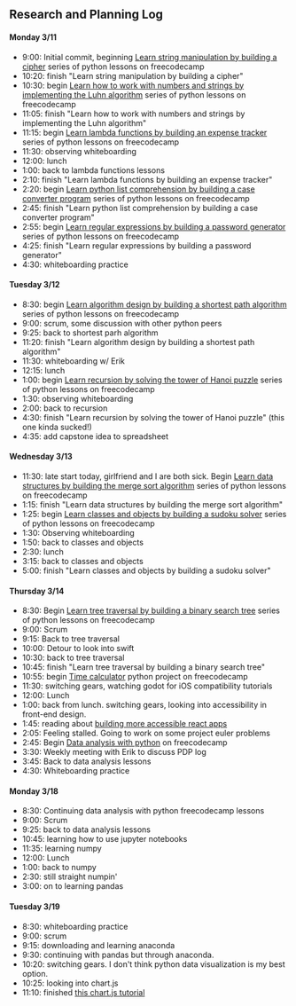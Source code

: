 ## Research and Planning Log

#### Monday 3/11
* 9:00: Initial commit, beginning [Learn string manipulation by building a cipher](https://www.freecodecamp.org/learn/scientific-computing-with-python/) series of python lessons on freecodecamp
* 10:20: finish "Learn string manipulation by building a cipher"
* 10:30: begin [Learn how to work with numbers and strings by implementing the Luhn algorithm](https://www.freecodecamp.org/learn/scientific-computing-with-python/learn-how-to-work-with-numbers-and-strings-by-implementing-the-luhn-algorithm/step-1) series of python lessons on freecodecamp
* 11:05: finish "Learn how to work with numbers and strings by implementing the Luhn algorithm"
* 11:15: begin [Learn lambda functions by building an expense tracker](https://www.freecodecamp.org/learn/scientific-computing-with-python/learn-lambda-functions-by-building-an-expense-tracker/step-1) series of python lessons on freecodecamp
* 11:30: observing whiteboarding
* 12:00: lunch
* 1:00: back to lambda functions lessons
* 2:10: finish "Learn lambda functions by building an expense tracker"
* 2:20: begin [Learn python list comprehension by building a case converter program](https://www.freecodecamp.org/learn/scientific-computing-with-python/learn-list-comprehension-by-building-a-case-converter-program/step-1) series of python lessons on freecodecamp
* 2:45: finish "Learn python list comprehension by building a case converter program"
* 2:55: begin [Learn regular expressions by building a password generator](https://www.freecodecamp.org/learn/scientific-computing-with-python/learn-regular-expressions-by-building-a-password-generator/step-1) series of python lessons on freecodecamp
* 4:25: finish "Learn regular expressions by building a password generator"
* 4:30: whiteboarding practice

#### Tuesday 3/12
* 8:30: begin [Learn algorithm design by building a shortest path algorithm](https://www.freecodecamp.org/learn/scientific-computing-with-python/#learn-algorithm-design-by-building-a-shortest-path-algorithm) series of python lessons on freecodecamp
* 9:00: scrum, some discussion with other python peers
* 9:25: back to shortest parh algorithm
* 11:20: finish "Learn algorithm design by building a shortest path algorithm"
* 11:30: whiteboarding w/ Erik
* 12:15: lunch
* 1:00: begin [Learn recursion by solving the tower of Hanoi puzzle](https://www.freecodecamp.org/learn/scientific-computing-with-python/#learn-recursion-by-solving-the-tower-of-hanoi-puzzle) series of python lessons on freecodecamp
* 1:30: observing whiteboarding
* 2:00: back to recursion
* 4:30: finish "Learn recursion by solving the tower of Hanoi puzzle" (this one kinda sucked!)
* 4:35: add capstone idea to spreadsheet

#### Wednesday 3/13
* 11:30: late start today, girlfriend and I are both sick. Begin [Learn data structures by building the merge sort algorithm](https://www.freecodecamp.org/learn/scientific-computing-with-python/learn-data-structures-by-building-the-merge-sort-algorithm/step-1) series of python lessons on freecodecamp
* 1:15: finish "Learn data structures by building the merge sort algorithm"
* 1:25: begin [Learn classes and objects by building a sudoku solver](https://www.freecodecamp.org/learn/scientific-computing-with-python/#learn-classes-and-objects-by-building-a-sudoku-solver) series of python lessons on freecodecamp
* 1:30: Observing whiteboarding
* 1:50: back to classes and objects
* 2:30: lunch
* 3:15: back to classes and objects
* 5:00: finish "Learn classes and objects by building a sudoku solver"

#### Thursday 3/14
* 8:30: Begin [Learn tree traversal by building a binary search tree](https://www.freecodecamp.org/learn/scientific-computing-with-python/#learn-tree-traversal-by-building-a-binary-search-tree) series of python lessons on freecodecamp
* 9:00: Scrum
* 9:15: Back to tree traversal
* 10:00: Detour to look into swift
* 10:30: back to tree traversal
* 10:45: finish "Learn tree traversal by building a binary search tree"
* 10:55: begin [Time calculator](https://www.freecodecamp.org/learn/scientific-computing-with-python/scientific-computing-with-python-projects/time-calculator) python project on freecodecamp
* 11:30: switching gears, watching godot for iOS compatibility tutorials
* 12:00: Lunch
* 1:00: back from lunch. switching gears, looking into accessibility in front-end design.
* 1:45: reading about [building more accessible react apps](https://www.freecodecamp.org/news/react-accessibility-tools-build-accessible-react-apps/)
* 2:05: Feeling stalled.  Going to work on some project euler problems
* 2:45: Begin [Data analysis with python](https://www.freecodecamp.org/learn/data-analysis-with-python/) on freecodecamp
* 3:30: Weekly meeting with Erik to discuss PDP log
* 3:45: Back to data analysis lessons
* 4:30: Whiteboarding practice

#### Monday 3/18
* 8:30: Continuing data analysis with python freecodecamp lessons
* 9:00: Scrum
* 9:25: back to data analysis lessons
* 10:45: learning how to use jupyter notebooks
* 11:35: learning numpy
* 12:00: Lunch
* 1:00: back to numpy
* 2:30: still straight numpin'
* 3:00: on to learning pandas

#### Tuesday 3/19
* 8:30: whiteboarding practice
* 9:00: scrum
* 9:15: downloading and learning anaconda
* 9:30: continuing with pandas but through anaconda.
* 10:20: switching gears. I don't think python data visualization is my best option.
* 10:25: looking into chart.js
* 11:10: finished [this chart.js tutorial](https://www.chartjs.org/docs/latest/getting-started/usage.html)